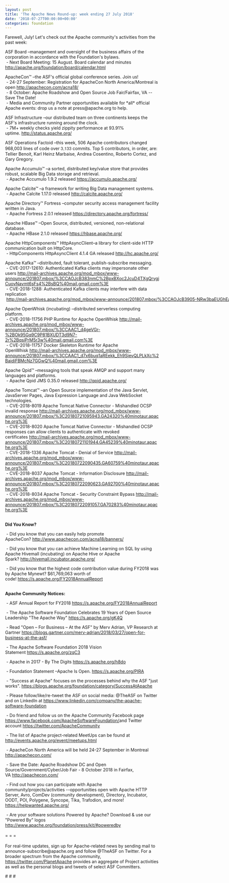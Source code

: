 ```yaml
---
layout: post
title: 'The Apache News Round-up: week ending 27 July 2018'
date: '2018-07-27T00:00:00+00:00'
categories: foundation
---
```

<p>Farewell, July! Let's check out the Apache community's activities from the past week:<br /></p> 
  <p>ASF Board –management and oversight of the business affairs of the corporation in accordance with the Foundation's bylaws.<br />&nbsp;- Next Board Meeting: 15 August. Board calendar and minutes <a href="http://apache.org/foundation/board/calendar.html">http://apache.org/foundation/board/calendar.html</a></p> 
  <p>ApacheCon™ –the ASF's official global conference series. Join us!<br />&nbsp;- 24-27 September: Registration for ApacheCon North America/Montreal is open&nbsp;<a href="http://apachecon.com/acna18/">http://apachecon.com/acna18/</a><br />&nbsp;- 8 October: Apache Roadshow and Open Source Job Fair/Fairfax, VA --Save The Date!<br />&nbsp;- Media and Community Partner opportunities available for *all* official Apache events: drop us a note at press@apache.org to help.</p> 
  <p>ASF Infrastructure –our distributed team on three continents keeps the ASF's infrastructure running around the clock.<br />&nbsp;- 7M+ weekly checks yield zippity performance at 93.91% uptime.&nbsp;<a href="http://status.apache.org/">http://status.apache.org/</a></p> 
  <p>ASF Operations Factoid&nbsp;–this week, 506 Apache contributors changed 968,003 lines of code over <font color="#333333" face="Helvetica Neue, Helvetica, Arial, sans-serif"><span style="font-size: 14px;">3,133</span></font>&nbsp;commits. Top 5 contributors, in order, are: Tellier Benoit, Karl Heinz Marbaise, Andrea Cosentino, Roberto Cortez, and Gary Gregory.</p> 
  <p>Apache Accumulo™ –a sorted, distributed key/value store that provides robust, scalable Big Data storage and retrieval.<br />&nbsp;- Apache Accumulo 1.9.2 released&nbsp;<a href="https://accumulo.apache.org/">https://accumulo.apache.org/</a></p> 
  <p>Apache Calcite™ –a framework for writing Big Data management systems.<br />&nbsp;- Apache Calcite 1.17.0 released&nbsp;<a href="http://calcite.apache.org/">http://calcite.apache.org/</a></p> 
  <p>Apache Directory™ Fortress –computer security access management facility written in Java.<br />&nbsp;- Apache Fortress 2.0.1 released&nbsp;<a href="https://directory.apache.org/fortress/">https://directory.apache.org/fortress/</a></p> 
  <p> </p> 
  <p>Apache HBase™ –Open Source, distributed, versioned, non-relational database.<br />&nbsp;- Apache HBase&nbsp;2.1.0 released&nbsp;<a href="https://hbase.apache.org/">https://hbase.apache.org/</a></p> 
  <p>Apache HttpComponents™ HttpAsyncClient–a library for client-side HTTP communication built on HttpCore.<br />&nbsp;-&nbsp;HttpComponents HttpAsyncClient 4.1.4 GA released&nbsp;<a href="http://hc.apache.org/">http://hc.apache.org/</a></p> 
  <p> </p> 
  <p>Apache Kafka™ –distributed, fault tolerant, publish-subscribe messaging.<br />&nbsp;- CVE-2017-12610: Authenticated Kafka clients may impersonate other users&nbsp;<a href="http://mail-archives.apache.org/mod_mbox/www-announce/201807.mbox/%3CCAOJcB383nmC%2BpxBXoc2JcuD4TXgQrvgjCuovNavmt6sFs4%2BsBQ%40mail.gmail.com%3E">http://mail-archives.apache.org/mod_mbox/www-announce/201807.mbox/%3CCAOJcB383nmC%2BpxBXoc2JcuD4TXgQrvgjCuovNavmt6sFs4%2BsBQ%40mail.gmail.com%3E</a><br />&nbsp;- CVE-2018-1288: Authenticated Kafka clients may interfere with data replication<span style="white-space: pre;"> <a href="http://mail-archives.apache.org/mod_mbox/www-announce/201807.mbox/%3CCAOJcB3905-NRw3baEUGhEaqKipzQ%2BNryJHsK%3DAtF_aFFsF1nOA%40mail.gmail.com%3E">http://mail-archives.apache.org/mod_mbox/www-announce/201807.mbox/%3CCAOJcB3905-NRw3baEUGhEaqKipzQ%2BNryJHsK%3DAtF_aFFsF1nOA%40mail.gmail.com%3E</a></span></p> 
  <p>Apache OpenWhisk (incubating)&nbsp;–distributed serverless computing platform.<br />&nbsp;-&nbsp;CVE-2018-11756 PHP Runtime for Apache OpenWhisk&nbsp;<a href="http://mail-archives.apache.org/mod_mbox/www-announce/201807.mbox/%3CCAAC1_d4geVGr-%2BOk95Gq9C9P81BXUDT3d9N7-2r%2BqsiPrM5r3w%40mail.gmail.com%3E">http://mail-archives.apache.org/mod_mbox/www-announce/201807.mbox/%3CCAAC1_d4geVGr-%2BOk95Gq9C9P81BXUDT3d9N7-2r%2BqsiPrM5r3w%40mail.gmail.com%3E</a><br />&nbsp;-&nbsp;CVE-2018-11757 Docker Skeleton Runtime for Apache OpenWhisk&nbsp;<a href="http://mail-archives.apache.org/mod_mbox/www-announce/201807.mbox/%3CCAAC1_d7x6buq1aREekk_Eh9SjevQLPLkXc%2BaidiFBMcNz7GGwQ%40mail.gmail.com%3E">http://mail-archives.apache.org/mod_mbox/www-announce/201807.mbox/%3CCAAC1_d7x6buq1aREekk_Eh9SjevQLPLkXc%2BaidiFBMcNz7GGwQ%40mail.gmail.com%3E</a></p> 
  <p>Apache Qpid™ –messaging tools that speak AMQP and support many languages and platforms.<br />&nbsp;-&nbsp;Apache Qpid JMS 0.35.0 released&nbsp;<a href="http://qpid.apache.org/">http://qpid.apache.org/</a></p> 
  <p> </p> 
  <p>Apache Tomcat™ –an Open Source implementation of the Java Servlet, JavaServer Pages, Java Expression Language and Java WebSocket technologies.<br />&nbsp;- CVE-2018-8019 Apache Tomcat Native Connector - Mishandled OCSP invalid response&nbsp;<a href="http://mail-archives.apache.org/mod_mbox/www-announce/201807.mbox/%3C20180721095943.GA24320%40minotaur.apache.org%3E">http://mail-archives.apache.org/mod_mbox/www-announce/201807.mbox/%3C20180721095943.GA24320%40minotaur.apache.org%3E</a><br />&nbsp;- CVE-2018-8020 Apache Tomcat Native Connector - Mishandled OCSP responses can allow clients to authenticate with revoked certificates&nbsp;<a href="http://mail-archives.apache.org/mod_mbox/www-announce/201807.mbox/%3C20180721101944.GA45239%40minotaur.apache.org%3E">http://mail-archives.apache.org/mod_mbox/www-announce/201807.mbox/%3C20180721101944.GA45239%40minotaur.apache.org%3E</a><br />&nbsp;- CVE-2018-1336 Apache Tomcat - Denial of Service&nbsp;<a href="http://mail-archives.apache.org/mod_mbox/www-announce/201807.mbox/%3C20180722090435.GA60759%40minotaur.apache.org%3E">http://mail-archives.apache.org/mod_mbox/www-announce/201807.mbox/%3C20180722090435.GA60759%40minotaur.apache.org%3E</a><br />&nbsp;- CVE-2018-8037 Apache Tomcat - Information Disclosure&nbsp;<a href="http://mail-archives.apache.org/mod_mbox/www-announce/201807.mbox/%3C20180722090623.GA92700%40minotaur.apache.org%3E">http://mail-archives.apache.org/mod_mbox/www-announce/201807.mbox/%3C20180722090623.GA92700%40minotaur.apache.org%3E</a><br />&nbsp;- CVE-2018-8034 Apache Tomcat - Security Constraint Bypass&nbsp;<a href="http://mail-archives.apache.org/mod_mbox/www-announce/201807.mbox/%3C20180722091057.GA70283%40minotaur.apache.org%3E">http://mail-archives.apache.org/mod_mbox/www-announce/201807.mbox/%3C20180722091057.GA70283%40minotaur.apache.org%3E</a></p> 
  <p><strong><br />Did You Know?</strong></p> 
  <div> 
    <p>&nbsp;- Did you know that you can easily help promote ApacheCon?&nbsp;<a href="http://www.apachecon.com/acna18/banners/">http://www.apachecon.com/acna18/banners/</a></p> 
    <p>&nbsp;- Did you know that you can achieve Machine Learning on SQL by using Apache Hivemall (incubating) on Apache Hive or Apache Spark?&nbsp;<a href="http://hivemall.incubator.apache.org/">http://hivemall.incubator.apache.org/</a></p> 
    <p>&nbsp;- Did you know that the&nbsp;highest code contribution value during FY2018 was by Apache Mynewt? $61,769,063 worth of code!&nbsp;<a href="https://s.apache.org/FY2018AnnualReport">https://s.apache.org/FY2018AnnualReport</a><br /><br /></p> 
    <p><strong>Apache Community Notices:</strong></p> 
  </div> 
  <p>&nbsp;- ASF Annual Report for FY2018&nbsp;<a href="https://s.apache.org/FY2018AnnualReport">https://s.apache.org/FY2018AnnualReport</a></p> 
  <p>&nbsp;- The Apache<span style="font-size: 10.8333px;"> </span>Software Foundation Celebrates 19 Years of Open Source Leadership &quot;The Apache Way&quot;&nbsp;<a href="https://s.apache.org/gK4Q">https://s.apache.org/gK4Q</a></p> 
  <p>&nbsp;- Read &quot;Open – For Business – At the ASF&quot; by Merv Adrian, VP Research at Gartner&nbsp;<a href="https://blogs.gartner.com/merv-adrian/2018/03/27/open-for-business-at-the-asf/">https://blogs.gartner.com/merv-adrian/2018/03/27/open-for-business-at-the-asf/</a><br /></p> 
  <p>&nbsp;- The Apache Software Foundation 2018 Vision Statement&nbsp;<a href="https://s.apache.org/zqC3">https://s.apache.org/zqC3</a></p> 
  <p>&nbsp;- Apache in 2017 - By The Digits&nbsp;<a href="https://s.apache.org/h8do">https://s.apache.org/h8do</a></p> 
  <p>&nbsp;- Foundation Statement –Apache Is Open. <a href="https://s.apache.org/PIRA">https://s.apache.org/PIRA</a></p> 
  <div> 
    <p>&nbsp;- &quot;Success at Apache&quot; focuses on the processes behind why the ASF &quot;just works&quot;. <a href="https://blogs.apache.org/foundation/category/SuccessAtApache">https://blogs.apache.org/foundation/category/SuccessAtApache</a></p> 
  </div> 
  <div> 
    <p>&nbsp;- Please follow/like/re-tweet the ASF on social media: @TheASF on Twitter and on LinkedIn at <a href="https://www.linkedin.com/company/the-apache-software-foundation">https://www.linkedin.com/company/the-apache-software-foundation</a></p> 
    <p>&nbsp;- Do friend and follow us on the Apache Community Facebook page <a href="https://www.facebook.com/ApacheSoftwareFoundation/">https://www.facebook.com/ApacheSoftwareFoundation/</a>and Twitter account <a href="https://twitter.com/ApacheCommunity">https://twitter.com/ApacheCommunity</a></p> 
  </div> 
  <div> 
    <p><a href="https://feathercast.apache.org/"></a></p> 
  </div> 
  <div> 
    <p>&nbsp;- The list of Apache project-related MeetUps can be found at <a href="http://events.apache.org/event/meetups.html">http://events.apache.org/event/meetups.html</a></p> 
  </div> 
  <div> 
    <p>&nbsp;- ApacheCon North America&nbsp;will be held 24-27 September in Montreal <a href="http://apachecon.com/">http://apachecon.com/</a></p> 
    <p>&nbsp;- Save the Date: Apache Roadshow DC and Open Source/Government/Cyber/Job Fair - 8 October 2018 in Fairfax, VA&nbsp;<a href="http://apachecon.com/">http://apachecon.com/</a></p> 
    <p>&nbsp;- Find out how you can participate with Apache community/projects/activities --opportunities open with Apache HTTP Server, Avro, ComDev (community development), Directory, Incubator, OODT, POI, Polygene, Syncope, Tika, Trafodion, and more! <a href="https://helpwanted.apache.org/">https://helpwanted.apache.org/</a></p> 
  </div> 
  <div>&nbsp;- Are your software solutions Powered by Apache? Download &amp; use our &quot;Powered By&quot; logos <a href="http://www.apache.org/foundation/press/kit/#poweredby">http://www.apache.org/foundation/press/kit/#poweredby</a></div> 
  <div><br /></div> 
  <div>= = =</div> 
  <div><br /></div> 
  <div>For real-time updates, sign up for Apache-related news by sending mail to announce-subscribe@apache.org and follow @TheASF on Twitter. For a broader spectrum from the Apache community, <a href="https://twitter.com/PlanetApache">https://twitter.com/PlanetApache</a> provides an aggregate of Project activities as well as the personal blogs and tweets of select ASF Committers.</div> 
  <p># # #</p>
